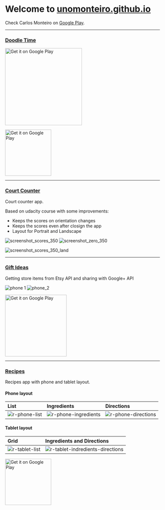 # Welcome to [unomonteiro.github.io](https://github.com/unomonteiro)

Check Carlos Monteiro on [Google Play](https://play.google.com/store/apps/developer?id=Carlos+Monteiro).

___
### [Doodle Time](https://github.com/unomonteiro/Doodle)

<img alt='Get it on Google Play' src='https://cloud.githubusercontent.com/assets/7604348/15456027/3e0919fe-205c-11e6-9174-a561a1ee4ce1.gif' width="250"/>

<a href='https://play.google.com/store/apps/details?id=io.monteirodev.doodle'><img alt='Get it on Google Play' src='https://play.google.com/intl/en_us/badges/images/generic/en_badge_web_generic.png' width="150"/></a>

___
### [Court Counter](https://github.com/unomonteiro/court-counter)
Court counter app.

Based on udacity course with some improvements:
- Keeps the scores on orientation changes
- Keeps the scores even after closign the app
- Layout for Portrait and Landscape

![screenshot_scores_350](https://cloud.githubusercontent.com/assets/7604348/15586906/ad698002-237e-11e6-815c-90e0a2cfa843.png) ![screenshot_zero_350](https://cloud.githubusercontent.com/assets/7604348/15586907/ad825b68-237e-11e6-864c-6e23011fc28b.png)  

![screenshot_scores_350_land](https://cloud.githubusercontent.com/assets/7604348/15590124/e4665d00-238d-11e6-81de-e57deef2dce5.png)


___
### [Gift Ideas](https://github.com/unomonteiro/Gift-Ideas)
Getting store items from Etsy API and sharing with Google+ API

![phone 1](https://cloud.githubusercontent.com/assets/7604348/15521850/10da3548-2206-11e6-88f1-9e51a0355fed.png)
![phone_2](https://cloud.githubusercontent.com/assets/7604348/15521851/10dd3108-2206-11e6-97b2-1ada4050a433.png)

<a href='https://play.google.com/store/apps/details?id=io.monteirodev.giftideas'><img alt='Get it on Google Play' src="https://play.google.com/intl/en_us/badges/images/generic/en_badge_web_generic.png" width="200"/></a>

___
### [Recipes](https://github.com/unomonteiro/Recipes)
Recipes app with phone and tablet layout.

#### Phone layout
| List | Ingredients | Directions |
|:---|:---|:---|
|![r-phone-list](https://cloud.githubusercontent.com/assets/7604348/15450408/a4e9631a-1f92-11e6-9c00-78e2cc8f58a3.png)|![r-phone-ingredients](https://cloud.githubusercontent.com/assets/7604348/15450404/a4e86e38-1f92-11e6-9ac6-3ac93033abe8.png)| ![r-phone-directions](https://cloud.githubusercontent.com/assets/7604348/15450405/a4e883b4-1f92-11e6-80e2-ad874c334370.png) |
#### Tablet layout
| Grid | Ingredients and Directions |
|:---|:---|
| ![r-tablet-list](https://cloud.githubusercontent.com/assets/7604348/15450406/a4e8c126-1f92-11e6-8a17-934a83b74089.png) | ![r-tablet-indredients-directions](https://cloud.githubusercontent.com/assets/7604348/15450407/a4e9271a-1f92-11e6-960d-bc31ae638272.png) |

<a href='https://play.google.com/store/apps/details?id=io.monteirodev.recipes'><img alt='Get it on Google Play' src="https://play.google.com/intl/en_us/badges/images/generic/en_badge_web_generic.png" width="150"/></a>
